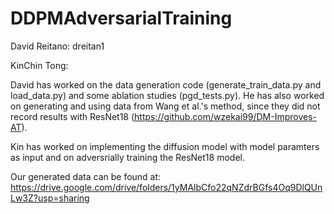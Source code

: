 # DDPMAdversarialTraining

David Reitano: dreitan1

KinChin Tong: 

David has worked on the data generation code (generate_train_data.py and load_data.py) and some ablation studies (pgd_tests.py). He has also worked on generating and using data from Wang et al.'s method, since they did not record results with ResNet18 (https://github.com/wzekai99/DM-Improves-AT).

Kin has worked on implementing the diffusion model with model paramters as input and on adversrially training the ResNet18 model.


Our generated data can be found at: https://drive.google.com/drive/folders/1yMAlbCfo22qNZdrBGfs4Oq9DlQUnLw3Z?usp=sharing
